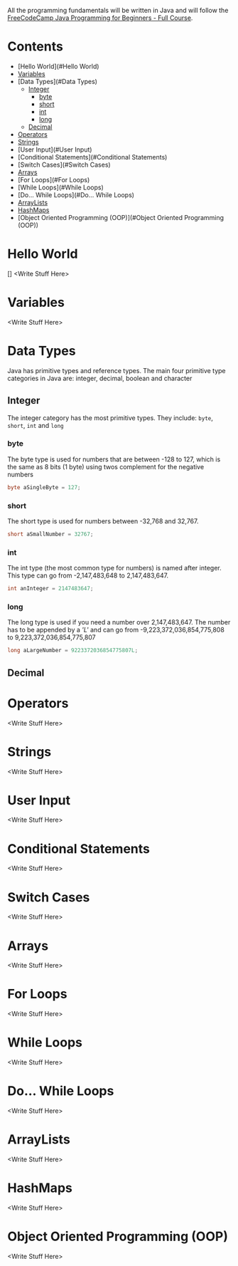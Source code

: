 All the programming fundamentals will be written in Java and will follow the [FreeCodeCamp Java Programming for Beginners - Full Course](https://www.youtube.com/watch?v=A74TOX803D0).

# Contents
- [Hello World](#Hello World)
- [Variables](#Variables)
- [Data Types](#Data Types)
	- [Integer](#Integer)
		- [byte](#byte)
		- [short](#short)
		- [int](#int)
		- [long](#long)
	- [Decimal](#Decimal)
- [Operators](#Operators)
- [Strings](#Strings)
- [User Input](#User Input)
- [Conditional Statements](#Conditional Statements)
- [Switch Cases](#Switch Cases)
- [Arrays](#Arrays)
- [For Loops](#For Loops)
- [While Loops](#While Loops)
- [Do... While Loops](#Do... While Loops)
- [ArrayLists](#ArrayLists)
- [HashMaps](#HashMaps)
- [Object Oriented Programming (OOP)](#Object Oriented Programming (OOP))

# Hello World
[]
\<Write Stuff Here\>

# Variables
\<Write Stuff Here\>

# Data Types
Java has primitive types and reference types. The main four primitive type categories in Java are: integer, decimal, boolean and character

## Integer
The integer category has the most primitive types. They include: `byte`, `short`, `int` and `long`

### byte
The byte type is used for numbers that are between -128 to 127, which is the same as 8 bits (1 byte) using twos complement for the negative numbers
```java
byte aSingleByte = 127;
```

### short
The short type is used for numbers between -32,768 and 32,767.
```java
short aSmallNumber = 32767;
```

### int
The int type (the most common type for numbers) is named after integer. This type can go from -2,147,483,648 to 2,147,483,647.
```java
int anInteger = 2147483647;
```

### long
The long type is used if you need a number over 2,147,483,647. The number has to be appended by a *'L'* and can go from -9,223,372,036,854,775,808 to 9,223,372,036,854,775,807
```java
long aLargeNumber = 9223372036854775807L;
```

## Decimal


# Operators
\<Write Stuff Here\>

# Strings
\<Write Stuff Here\>

# User Input
\<Write Stuff Here\>

# Conditional Statements
\<Write Stuff Here\>

# Switch Cases
\<Write Stuff Here\>

# Arrays
\<Write Stuff Here\>

# For Loops
\<Write Stuff Here\>

# While Loops
\<Write Stuff Here\>

# Do... While Loops
\<Write Stuff Here\>

# ArrayLists
\<Write Stuff Here\>

# HashMaps
\<Write Stuff Here\>

# Object Oriented Programming (OOP)
\<Write Stuff Here\>